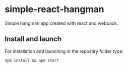 # simple-react-hangman
Simple hangman app created with react and webpack.

## Install and launch

For installation and launching in the repostiry folder type:

```
npm install && npm start
```
